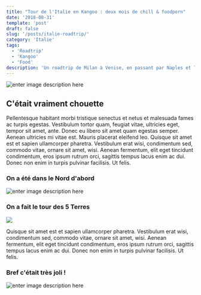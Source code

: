 ```yaml
---
title: "Tour de l'Italie en Kangoo : deux mois de chill & foodporn"
date: '2018-08-31'
template: 'post'
draft: false
slug: '/posts/italie-roadtrip/'
category: 'Italie'
tags:
  - 'Roadtrip'
  - 'Kangoo'
  - 'Food'
description: 'Un roadtrip de Milan à Venise, en passant par Naples et les Pouilles ! 2 mois de balade dans les plus belles villes de la péninsule, à travers les vignes, et sur les plages de rêve de la Méditerranée. Que du bonheur !'
---
```


![enter image description here](https://lh3.googleusercontent.com/ull358I3Mv46kkC_-qLQn3c8HaUREDRNyD2acAHlQ03jq5QLOawxsXxz3NroTLUIx7ezW97Ck04)

## C'était vraiment chouette

Pellentesque habitant morbi tristique senectus et netus et malesuada fames ac turpis egestas. Vestibulum tortor quam, feugiat vitae, ultricies eget, tempor sit amet, ante. Donec eu libero sit amet quam egestas semper. Aenean ultricies mi vitae est. Mauris placerat eleifend leo. Quisque sit amet est et sapien ullamcorper pharetra. Vestibulum erat wisi, condimentum sed, commodo vitae, ornare sit amet, wisi. Aenean fermentum, elit eget tincidunt condimentum, eros ipsum rutrum orci, sagittis tempus lacus enim ac dui. Donec non enim in turpis pulvinar facilisis. Ut felis.

### On a été dans le Nord d'abord

![enter image description here](https://lh3.googleusercontent.com/XFlcY_wS9A3KLZOP7J7kSZGBsiWvGn192pXUZ_D6LV5eDNlx-YVUWFVeW7y2BT9O87yAyS7rjT0 'Milano')

### On a fait le tour des 5 Terres

![
](https://lh3.googleusercontent.com/32o8MMncALCKn9vLQ-yK_wkmbpFvzI8IT7zxnqvG7a1Vr2-Cq52VeUWhLdcefnjPtXsVeh0zMT8 'Cinque Tierre')

Quisque sit amet est et sapien ullamcorper pharetra. Vestibulum erat wisi, condimentum sed, commodo vitae, ornare sit amet, wisi. Aenean fermentum, elit eget tincidunt condimentum, eros ipsum rutrum orci, sagittis tempus lacus enim ac dui. Donec non enim in turpis pulvinar facilisis. Ut felis.

### Bref c'était très joli !

![enter image description here](https://lh3.googleusercontent.com/_pmuM-1154erA91YBGyBi0nZ5LBNLr5DTm__xM610czDBTXs3c8-x7lgAOT98ChzzSqnq2IzpeI)
